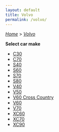 ```yaml
---
layout: default
title: Volvo
permalink: /volvo/
---
```

[*Home*](/) > [*Volvo*](/volvo/)

**Select car make**

- [C30](/volvo/c30/)
- [C70](/volvo/c70/)
- [S40](/volvo/s40/)
- [S60](/volvo/s60/)
- [S70](/volvo/s70/)
- [S80](/volvo/s80/)
- [V40](/volvo/v40/)
- [V50](/volvo/v50/)
- [V60 Cross Country](/volvo/v60-cross-country/)
- [V60](/volvo/v60/)
- [V70](/volvo/v70/)
- [XC60](/volvo/xc60/)
- [XC70](/volvo/xc70/)
- [XC90](/volvo/xc90/)